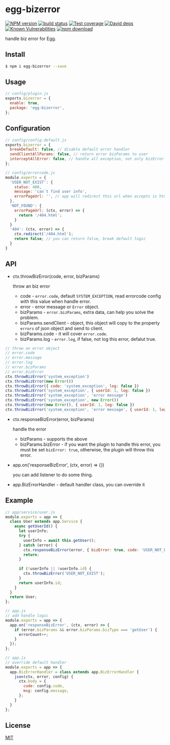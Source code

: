 # egg-bizerror

[![NPM version][npm-image]][npm-url]
[![build status][travis-image]][travis-url]
[![Test coverage][codecov-image]][codecov-url]
[![David deps][david-image]][david-url]
[![Known Vulnerabilities][snyk-image]][snyk-url]
[![npm download][download-image]][download-url]

[npm-image]: https://img.shields.io/npm/v/egg-bizerror.svg?style=flat-square
[npm-url]: https://npmjs.org/package/egg-bizerror
[travis-image]: https://img.shields.io/travis/beliefgp/egg-bizerror.svg?style=flat-square
[travis-url]: https://travis-ci.org/beliefgp/egg-bizerror
[codecov-image]: https://img.shields.io/codecov/c/github/beliefgp/egg-bizerror.svg?style=flat-square
[codecov-url]: https://codecov.io/github/beliefgp/egg-bizerror?branch=master
[david-image]: https://img.shields.io/david/beliefgp/egg-bizerror.svg?style=flat-square
[david-url]: https://david-dm.org/beliefgp/egg-bizerror
[snyk-image]: https://snyk.io/test/npm/egg-bizerror/badge.svg?style=flat-square
[snyk-url]: https://snyk.io/test/npm/egg-bizerror
[download-image]: https://img.shields.io/npm/dm/egg-bizerror.svg?style=flat-square
[download-url]: https://npmjs.org/package/egg-bizerror

handle biz error for Egg.

## Install

```bash
$ npm i egg-bizerror --save
```

## Usage

```js
// config/plugin.js
exports.bizerror = {
  enable: true,
  package: 'egg-bizerror',
};
```

## Configuration

```js
// config/config.default.js
exports.bizerror = {
  breakDefault: false, // disable default error handler
  sendClientAllParams: false, // return error bizParams to user
  interceptAllError: false, // handle all exception, not only bizError exception
};

// config/errorcode.js
module.exports = {
  'USER_NOT_EXIST': {
    status: 400,
    message: 'can`t find user info',
    errorPageUrl: '', // app will redirect this url when accepts is html 
  },
  'NOT_FOUND': {
    errorPageUrl: (ctx, error) => {
      return '/404.html';
    }
  }
  '404': (ctx, error) => {
    ctx.redirect('/404.html');
    return false; // you can return false, break default logic
  }
}
```

## API

* ctx.throwBizError(code, error, bizParams)

  throw an biz error

  * code - `error.code`, default `SYSTEM_EXCEPTION`, read errorcode config with this value when handle error.
  * error - error message or `Error` object.
  * bizParams - `error.bizParams`, extra data, can help you solve the problem.
  * bizParams.sendClient - object, this object will copy to the property `errors` of json object and send to client.
  * bizParams.code - it will cover `error.code`.
  * bizParams.log - `error.log`, if false, not log this error, defalut true.

```js
// throw an error object
// error.code
// error.message
// error.log
// error.bizParams
// error.bizError
ctx.throwBizError('system_exception')
ctx.throwBizError(new Error())
ctx.throwBizError({ code: 'system_exception', log: false })
ctx.throwBizError('system_exception', { userId: 1, log: false })
ctx.throwBizError('system_exception', 'error message')
ctx.throwBizError('system_exception', new Error())
ctx.throwBizError(new Error(), { userId: 1, log: false })
ctx.throwBizError('system_exception', 'error message', { userId: 1, log: false })
```

* ctx.responseBizError(error, bizParams)

  handle the error

  * bizParams - supports the above
  * bizParams.bizError - if you want the plugin to handle this error, you must be set `bizError: true`, otherwise, the plugin will throw this error.

* app.on('responseBizError', (ctx, error) => {})

  you can add listener to do some thing.

* app.BizErrorHandler - default handler class, you can override it

## Example

```js
// app/service/user.js
module.exports = app => {
  class User extends app.Service {
    async getUserId() {
      let userInfo;
      try {
        userInfo = await this.getUser();
      } catch (error) {
        ctx.responseBizError(error, { bizError: true, code: 'USER_NOT_EXIST' })
        return;
      }
      
      if (!userInfo || !userInfo.id) {
        ctx.throwBizError('USER_NOT_EXIST');
      }
      return userInfo.id;
    }
  }
  return User;
};

// app.js
// add handle logic
module.exports = app => {
  app.on('responseBizError', (ctx, error) => {
    if (error.bizParams && error.bizParams.bizType === 'getUser') {
      errorCount++;
    }
  });
};

// app.js
// override default handler
module.exports = app => {
  app.BizErrorHandler = class extends app.BizErrorHandler {
    json(ctx, error, config) {
      ctx.body = {
        code: config.code,
        msg: config.message,
      };
    }
  }
};

```

## License

[MIT](LICENSE)
